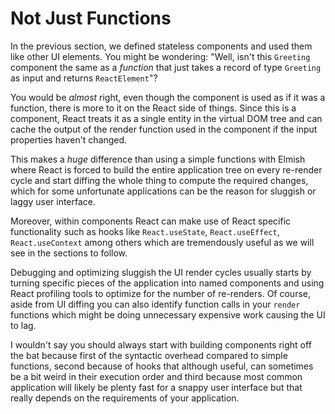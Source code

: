 # Not Just Functions

In the previous section, we defined stateless components and used them like other UI elements. You might be wondering: "Well, isn't this `Greeting` component the same as a *function* that just takes a record of type `Greeting` as input and returns `ReactElement`"?

You would be *almost* right, even though the component is used as if it was a function, there is more to it on the React side of things. Since this is a component, React treats it as a single entity in the virtual DOM tree and can cache the output of the render function used in the component if the input properties haven't changed.

This makes a *huge* difference than using a simple functions with Elmish where React is forced to build the entire application tree on every re-render cycle and start diffing the whole thing to compute the required changes, which for some unfortunate applications can be the reason for sluggish or laggy user interface.

Moreover, within components React can make use of React specific functionality such as hooks like `React.useState`, `React.useEffect`, `React.useContext` among others which are tremendously useful as we will see in the sections to follow.

Debugging and optimizing sluggish the UI render cycles usually starts by turning specific pieces of the application into named components and using React profiling tools to optimize for the number of re-renders. Of course, aside from UI diffing you can also identify function calls in your `render` functions which might be doing unnecessary expensive work causing the UI to lag.

I wouldn't say you should always start with building components right off the bat because first of the syntactic overhead compared to simple functions, second because of hooks that although useful, can sometimes be a bit weird in their execution order and third because most common application will likely be plenty fast for a snappy user interface but that really depends on the requirements of your application.